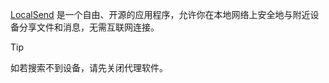[LocalSend](https://github.com/localsend/localsend/releases) 是一个自由、开源的应用程序，允许你在本地网络上安全地与附近设备分享文件和消息，无需互联网连接。

> [!TIP]
> 如若搜索不到设备，请先关闭代理软件。

